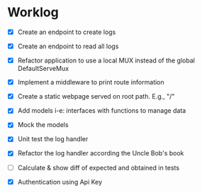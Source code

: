 # Worklog

- [x] Create an endpoint to create logs
- [x] Create an endpoint to read all logs
- [x] Refactor application to use a local MUX instead of the global DefaultServeMux
- [x] Implement a middleware to print route information
- [x] Create a static webpage served on root path. E.g., "/"
- [x] Add models i-e: interfaces with functions to manage data
- [x] Mock the models
- [x] Unit test the log handler
- [x] Refactor the log handler according the Uncle Bob's book
- [ ] Calculate & show diff of expected and obtained in tests
- [x] Authentication using Api Key


